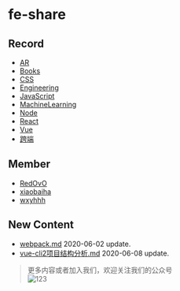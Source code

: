 
# fe-share

<!-- RECORD-START -->
## Record
* [AR](https://github.com/fff455/fe-share/tree/master/AR)
* [Books](https://github.com/fff455/fe-share/tree/master/Books)
* [CSS](https://github.com/fff455/fe-share/tree/master/CSS)
* [Engineering](https://github.com/fff455/fe-share/tree/master/Engineering)
* [JavaScript](https://github.com/fff455/fe-share/tree/master/JavaScript)
* [MachineLearning](https://github.com/fff455/fe-share/tree/master/MachineLearning)
* [Node](https://github.com/fff455/fe-share/tree/master/Node)
* [React](https://github.com/fff455/fe-share/tree/master/React)
* [Vue](https://github.com/fff455/fe-share/tree/master/Vue)
* [跨端](https://github.com/fff455/fe-share/tree/master/跨端)
<!-- RECORD-END -->

<!-- MEMBER-START -->
## Member
* [RedOvO](https://github.com/RedOvO)
* [xiaobaiha](https://github.com/xiaobaiha)
* [wxyhhh](https://github.com/wxyhhh)
<!-- MEMBER-END -->

<!-- NEW CONTENT-START -->
## New Content
* [webpack.md](https://github.com/fff455/fe-share/tree/master/Engineering/webpack.md) 2020-06-02 update.
* [vue-cli2项目结构分析.md](https://github.com/fff455/fe-share/tree/master/Vue/vue-cli2项目结构分析.md) 2020-06-08 update.
<!-- NEW CONTENT-END -->

> 更多内容或者加入我们，欢迎关注我们的公众号  
> ![123](./Books/image/gzh.png)

